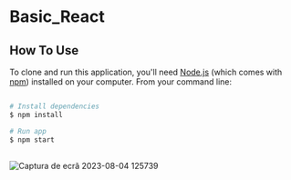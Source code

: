 # Basic_React

## How To Use

To clone and run this application, you'll need [Node.js](https://nodejs.org/en/download/) (which comes with [npm](http://npmjs.com)) installed on your computer. From your command line:

```bash

# Install dependencies
$ npm install

# Run app
$ npm start
```


##


![Captura de ecrã 2023-08-04 125739](https://github.com/anaritacpereira/Basic_React/assets/127841235/20fa2833-b57c-426a-a79d-196dd5d521a4)
